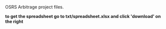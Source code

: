OSRS Arbitrage project files.

**to get the spreadsheet go to txt/spreadsheet.xlsx and click 'download' on the right**
